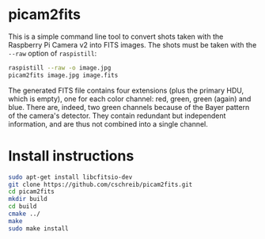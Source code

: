 # picam2fits

This is a simple command line tool to convert shots taken with the Raspberry Pi Camera v2 into FITS images. The shots must be taken with the ```--raw``` option of ```raspistill```:
```bash
raspistill --raw -o image.jpg
picam2fits image.jpg image.fits
```

The generated FITS file contains four extensions (plus the primary HDU, which is empty), one for each color channel: red, green, green (again) and blue. There are, indeed, two green channels because of the Bayer pattern of the camera's detector. They contain redundant but independent information, and are thus not combined into a single channel.

# Install instructions

```bash
sudo apt-get install libcfitsio-dev
git clone https://github.com/cschreib/picam2fits.git
cd picam2fits
mkdir build
cd build
cmake ../
make
sudo make install
```

